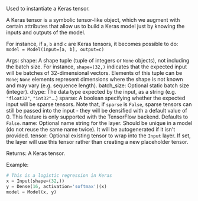 Used to instantiate a Keras tensor.

A Keras tensor is a symbolic tensor-like object, which we augment with
certain attributes that allow us to build a Keras model just by knowing the
inputs and outputs of the model.

For instance, if `a`, `b` and `c` are Keras tensors,
it becomes possible to do:
`model = Model(input=[a, b], output=c)`

Args:
    shape: A shape tuple (tuple of integers or `None` objects),
        not including the batch size.
        For instance, `shape=(32,)` indicates that the expected input
        will be batches of 32-dimensional vectors. Elements of this tuple
        can be `None`; `None` elements represent dimensions where the shape
        is not known and may vary (e.g. sequence length).
    batch_size: Optional static batch size (integer).
    dtype: The data type expected by the input, as a string
        (e.g. `"float32"`, `"int32"`...)
    sparse: A boolean specifying whether the expected input will be sparse
        tensors. Note that, if `sparse` is `False`, sparse tensors can still
        be passed into the input - they will be densified with a default
        value of 0. This feature is only supported with the TensorFlow
        backend. Defaults to `False`.
    name: Optional name string for the layer.
        Should be unique in a model (do not reuse the same name twice).
        It will be autogenerated if it isn't provided.
    tensor: Optional existing tensor to wrap into the `Input` layer.
        If set, the layer will use this tensor rather
        than creating a new placeholder tensor.

Returns:
  A Keras tensor.

Example:

```python
# This is a logistic regression in Keras
x = Input(shape=(32,))
y = Dense(16, activation='softmax')(x)
model = Model(x, y)
```
